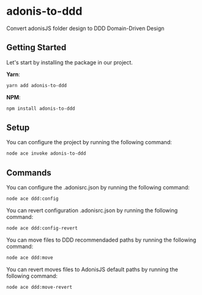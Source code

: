 # adonis-to-ddd
Convert adonisJS folder design to DDD Domain-Driven Design


## Getting Started

Let's start by installing the package in our project.

**Yarn**:

```sh
yarn add adonis-to-ddd
```

**NPM**:

```sh
npm install adonis-to-ddd
```

## Setup

You can configure the project by running the following command:

```sh
node ace invoke adonis-to-ddd
```

## Commands

You can configure the .adonisrc.json by running the following command:
```sh
node ace ddd:config
```

You can revert configuration .adonisrc.json by running the following command:
```sh
node ace ddd:config-revert
```

You can move files to DDD recommendaded paths by running the following command:
```sh
node ace ddd:move
```

You can revert moves files to AdonisJS default paths by running the following command:
```sh
node ace ddd:move-revert
```

